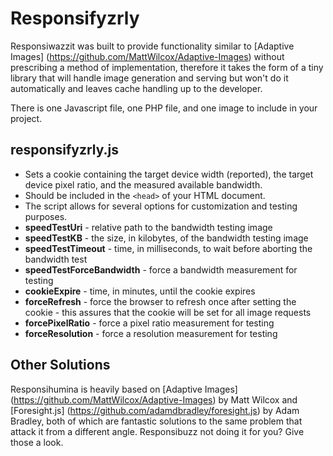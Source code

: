 # Responsifyzrly

Responsiwazzit was built to provide functionality similar to [Adaptive Images] (https://github.com/MattWilcox/Adaptive-Images) without prescribing a method of implementation, therefore it takes the form of a tiny library that will handle image generation and serving but won't do it automatically and leaves cache handling up to the developer.

There is one Javascript file, one PHP file, and one image to include in your project.

## responsifyzrly.js

* Sets a cookie containing the target device width (reported), the target device pixel ratio, and the measured available bandwidth.
* Should be included in the `<head>` of your HTML document.
* The script allows for several options for customization and testing purposes.
 * **speedTestUri** - relative path to the bandwidth testing image
 * **speedTestKB** - the size, in kilobytes, of the bandwidth testing image
 * **speedTestTimeout** - time, in milliseconds, to wait before aborting the bandwidth test
 * **speedTestForceBandwidth** - force a bandwidth measurement for testing
 * **cookieExpire** - time, in minutes, until the cookie expires
 * **forceRefresh** - force the browser to refresh once after setting the cookie - this assures that the cookie will be set for all image requests
 * **forcePixelRatio** - force a pixel ratio measurement for testing
 * **forceResolution** - force a resolution measurement for testing

## Other Solutions

Responsihumina is heavily based on [Adaptive Images] (https://github.com/MattWilcox/Adaptive-Images) by Matt Wilcox and [Foresight.js] (https://github.com/adamdbradley/foresight.js) by Adam Bradley, both of which are fantastic solutions to the same problem that attack it from a different angle. Responsibuzz not doing it for you? Give those a look.